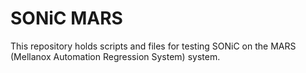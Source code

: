 # SONiC MARS

This repository holds scripts and files for testing SONiC on the MARS (Mellanox Automation Regression System) system.
